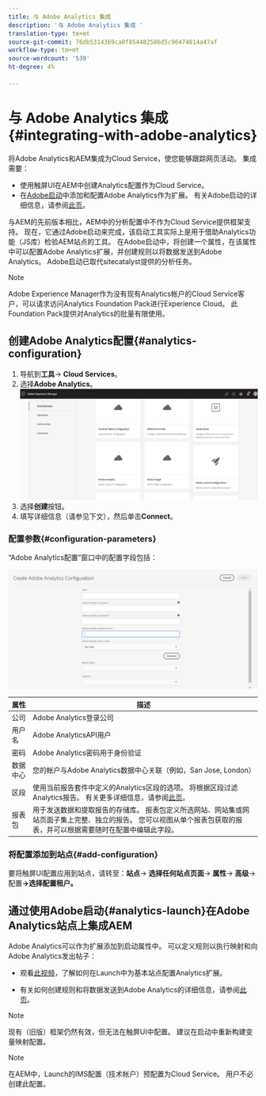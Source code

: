 ```yaml
---
title: 与 Adobe Analytics 集成
description: '与 Adobe Analytics 集成 '
translation-type: tm+mt
source-git-commit: 76db5314369ca0f854482586d5c96474014a47af
workflow-type: tm+mt
source-wordcount: '539'
ht-degree: 4%

---
```



# 与 Adobe Analytics 集成{#integrating-with-adobe-analytics}

将Adobe Analytics和AEM集成为Cloud Service，使您能够跟踪网页活动。 集成需要：

* 使用触屏UI在AEM中创建Analytics配置作为Cloud Service。
* 在[Adobe启动](#analytics-launch)中添加和配置Adobe Analytics作为扩展。 有关Adobe启动的详细信息，请参阅[此页](https://docs.adobe.com/content/help/en/launch/using/intro/get-started/quick-start.html)。

与AEM的先前版本相比，AEM中的分析配置中不作为Cloud Service提供框架支持。 现在，它通过Adobe启动来完成，该启动工具实际上是用于借助Analytics功能（JS库）检验AEM站点的工具。 在Adobe启动中，将创建一个属性，在该属性中可以配置Adobe Analytics扩展，并创建规则以将数据发送到Adobe Analytics。 Adobe启动已取代sitecatalyst提供的分析任务。

>[!NOTE]
>
>Adobe Experience Manager作为没有现有Analytics帐户的Cloud Service客户，可以请求访问Analytics Foundation Pack进行Experience Cloud。 此Foundation Pack提供对Analytics的批量有限使用。

## 创建Adobe Analytics配置{#analytics-configuration}

1. 导航到&#x200B;**工具**→ **Cloud Services**。
2. 选择&#x200B;**Adobe Analytics**。
   ![Adobe Analytics](assets/analytics_screen2.png "窗口Adobe Analytics窗口")
3. 选择&#x200B;**创建**&#x200B;按钮。
4. 填写详细信息（请参见下文），然后单击&#x200B;**Connect**。

### 配置参数{#configuration-parameters}

“Adobe Analytics配置”窗口中的配置字段包括：

![配置参](assets/properties_field1.png "数配置参数")

| 属性 | 描述 |
|---|---|
| 公司 | Adobe Analytics登录公司 |
| 用户名 | Adobe AnalyticsAPI用户 |
| 密码 | Adobe Analytics密码用于身份验证 |
| 数据中心 | 您的帐户与Adobe Analytics数据中心关联（例如，San Jose, London） |
| 区段 | 使用当前报告套件中定义的Analytics区段的选项。 将根据区段过滤Analytics报告。 有关更多详细信息，请参阅[此页](https://docs.adobe.com/content/help/en/analytics/components/segmentation/seg-overview.html)。 |
| 报表包 | 用于发送数据和提取报告的存储库。 报表包定义所选网站、网站集或网站页面子集上完整、独立的报告。 您可以视图从单个报表包获取的报表，并可以根据需要随时在配置中编辑此字段。 |

### 将配置添加到站点{#add-configuration}

要将触屏UI配置应用到站点，请转至：**站点**→ **选择任何站点页面**→ **属性**→ **高级**→配置&#x200B;**→选择配置租户。**

## 通过使用Adobe启动{#analytics-launch}在Adobe Analytics站点上集成AEM

Adobe Analytics可以作为扩展添加到启动属性中。 可以定义规则以执行映射和向Adobe Analytics发出帖子：

* 观看[此视频](https://docs.adobe.com/content/help/en/analytics-learn/tutorials/implementation/via-adobe-launch/basic-configuration-of-the-analytics-launch-extension.html)，了解如何在Launch中为基本站点配置Analytics扩展。

* 有关如何创建规则和将数据发送到Adobe Analytics的详细信息，请参阅[此页](https://docs.adobe.com/content/help/en/core-services-learn/implementing-in-websites-with-launch/implement-solutions/analytics.html)。

>[!NOTE]
>
>现有（旧版）框架仍然有效，但无法在触屏UI中配置。 建议在启动中重新构建变量映射配置。

>[!NOTE]
>
>在AEM中，Launch的IMS配置（技术帐户）预配置为Cloud Service。 用户不必创建此配置。
